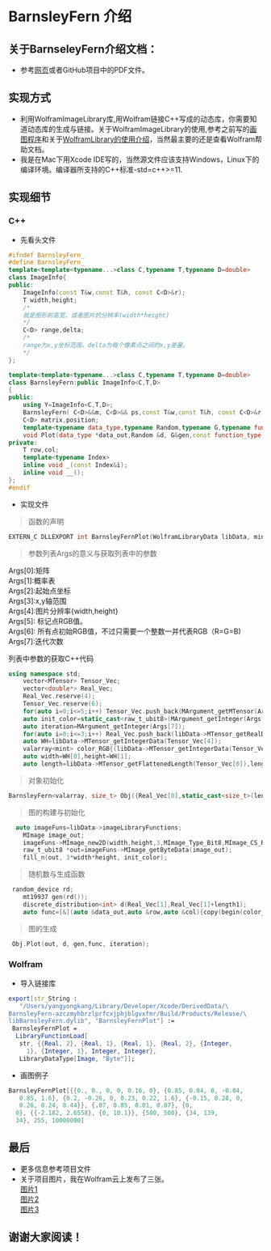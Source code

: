 #  BarnsleyFern 介绍

## 关于BarnseleyFern介绍文档：
+ 参考[网页](https://en.wikipedia.org/w/index.php?title=Barnsley_fern&oldid=980949611)或者GitHub项目中的PDF文件。
## 实现方式
+ 利用WolframImageLibrary库,用Wolfram链接C++写成的动态库，你需要知道动态库的生成与链接。关于WolframImageLibrary的使用,参考之前写的[画图程序](https://github.com/yangyongkang2000/C-Programming/tree/master/ComplexPlot)和关于[WolframLibrary的使用介绍](https://github.com/yangyongkang2000/C-CPP_WolframLibrary_Example)，当然最主要的还是查看Wolfram帮助文档。
+ 我是在Mac下用Xcode IDE写的，当然源文件应该支持Windows，Linux下的编译环境。编译器所支持的C++标准-std=c++>=11. 
## 实现细节 
### C++
+ 先看头文件
```C++
#ifndef BarnsleyFern_
#define BarnsleyFern_
template<template<typename...>class C,typename T,typename D=double>
class ImageInfo{
public:
    ImageInfo(const T&w,const T&h, const C<D>&r);
    T width,height;
    /*
    就是图形的高宽，或者图片的分辨率(width*height)
    */
    C<D> range,delta;
    /*
    range为x,y坐标范围，delta为每个像素点之间的x,y差量。
    */
};

template<template<typename...>class C,typename T,typename D=double>
class BarnsleyFern:public ImageInfo<C,T,D>
{
public:
    using Y=ImageInfo<C,T,D>;
    BarnsleyFern( C<D>&&m, C<D>&& ps,const T&w,const T&h, const C<D>&r);
    C<D> matrix,position;
    template<typename data_type,typename Random,typename G,typename function_type>
    void Plot(data_type *data_out,Random &d, G&gen,const function_type &func,const uint64_t &iteration);
private:
    T row,col;
    template<typename Index>
    inline void _(const Index&i);
    inline void __();
};
#endif
```
+ 实现文件
>  函数的声明
```C++
EXTERN_C DLLEXPORT int BarnsleyFernPlot(WolframLibraryData libData, mint Argc, MArgument *Args, MArgument Res)
```
> 参数列表Args的意义与获取列表中的参数

Args[0]:矩阵  
Args[1]:概率表  
Args[2]:起始点坐标  
Args[3]:x,y轴范围  
Args[4]:图片分辨率{width,height}  
Args[5]: 标记点RGB值。   
Args[6]: 所有点初始RGB值，不过只需要一个整数一并代表RGB（R=G=B)  
Args[7]:迭代次数  


列表中参数的获取C++代码  
```C++
using namespace std;
    vector<MTensor> Tensor_Vec;
    vector<double*> Real_Vec;
    Real_Vec.reserve(4);
    Tensor_Vec.reserve(6);
    for(auto i=0;i<=5;i++) Tensor_Vec.push_back(MArgument_getMTensor(Args[i]));
    auto init_color=static_cast<raw_t_ubit8>(MArgument_getInteger(Args[6]));
    auto iteration=MArgument_getInteger(Args[7]);
    for(auto i=0;i<=3;i++) Real_Vec.push_back(libData->MTensor_getRealData(Tensor_Vec[i]));
    auto WH=libData->MTensor_getIntegerData(Tensor_Vec[4]);
    valarray<mint> color_RGB{(libData->MTensor_getIntegerData(Tensor_Vec[5])),3};
    auto width=WH[0],height=WH[1];
    auto length=libData->MTensor_getFlattenedLength(Tensor_Vec[0]),length1=libData->MTensor_getFlattenedLength(Tensor_Vec[1]);
```
> 对象初始化
```C++
BarnsleyFern<valarray, size_t> Obj({Real_Vec[0],static_cast<size_t>(length)},{Real_Vec[1],2},width,height,{Real_Vec[3],4});
```
> 图的构建与初始化  
```C++
  auto imageFuns=libData->imageLibraryFunctions;
    MImage image_out;
    imageFuns->MImage_new2D(width,height,3,MImage_Type_Bit8,MImage_CS_RGB,True,&image_out);
    raw_t_ubit8 *out=imageFuns->MImage_getByteData(image_out);
    fill_n(out, 3*width*height, init_color);
```
>随机数与生成函数  
```C++
 random_device rd;
    mt19937 gen(rd());
    discrete_distribution<int> d(Real_Vec[1],Real_Vec[1]+length1);
    auto func=[&](auto &data_out,auto &row,auto &col){copy(begin(color_RGB), end(color_RGB), data_out+3*(col*width+row));};
```
> 图的生成 
```C++
 Obj.Plot(out, d, gen,func, iteration);
```


### Wolfram
+ 导入链接库
```Mathematica
export[str_String :
   "/Users/yangyongkang/Library/Developer/Xcode/DerivedData/\
BarnsleyFern-azczmyhbrzlprfcxjphjblgvxfmr/Build/Products/Release/\
libBarnsleyFern.dylib", "BarnsleyFernPlot"] :=
 BarnsleyFernPlot =
  LibraryFunctionLoad[
   str, {{Real, 2}, {Real, 1}, {Real, 1}, {Real, 2}, {Integer,
     1}, {Integer, 1}, Integer, Integer},
   LibraryDataType[Image, "Byte"]];
```
+ 画图例子
```Mathematica
BarnsleyFernPlot[{{0., 0., 0, 0, 0.16, 0}, {0.85, 0.04, 0, -0.04,
   0.85, 1.6}, {0.2, -0.26, 0, 0.23, 0.22, 1.6}, {-0.15, 0.28, 0,
   0.26, 0.24, 0.44}}, {.07, 0.85, 0.01, 0.07}, {0,
  0}, {{-2.182, 2.6558}, {0, 10.1}}, {500, 500}, {34, 139,
  34}, 255, 10000000]
``` 
## 最后 
+ 更多信息参考项目文件  
+ 关于项目图片，我在Wolfram云上发布了三张。  
[图片1](https://www.wolframcloud.com/obj/92e26c04-85c4-4108-8ee2-078a503c5b43)  
[图片2](https://www.wolframcloud.com/obj/b13592f5-8c7f-4835-b40d-61ccbebb45d7)  
[图片3](https://www.wolframcloud.com/obj/167a87a4-ddee-41ff-8cf8-e2295d74b81a)
## 谢谢大家阅读！